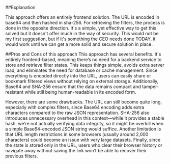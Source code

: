 ##Explanation

This approach offers an entirely frontend solution. The URL is encoded in base64 and then hashed in sha-256. For retrieving the filters, the process is done in the opposite direction. It's a simple, yet effective way to get this solved but it doesn't offer much in the way of security. This would not be my first suggestion, but if it's something the CEO needs done TODAY, it would work until we can get a more solid and secure solution in place.

##Pros and Cons of this approach
This approach has several benefits. It's entirely frontend-based, meaning there’s no need for a backend service to store and retrieve filter states. This keeps things simple, avoids extra server load, and eliminates the need for database or cache management. Since everything is encoded directly into the URL, users can easily share or bookmark filtered views without relying on external storage. Additionally, Base64 and SHA-256 ensure that the data remains compact and tamper-resistant while still being human-readable in its encoded form.

However, there are some drawbacks. The URL can still become quite long, especially with complex filters, since Base64 encoding adds extra characters compared to the raw JSON representation. SHA-256 also introduces unnecessary overhead in this context—while it provides a stable hash, we’re not actually verifying data integrity, so it might be overkill when a simple Base64-encoded JSON string would suffice. Another limitation is that URL length restrictions in some browsers (usually around 2,000 characters) could become an issue with very large datasets. Finally, since the state is stored only in the URL, users who clear their browser history or navigate away without saving the link won’t be able to recover their previous filters.
